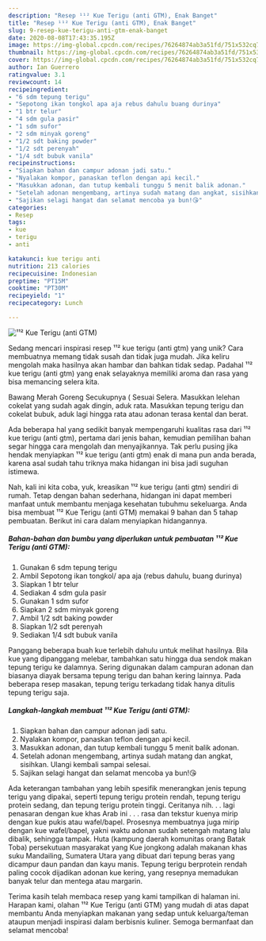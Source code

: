 ```yaml
---
description: "Resep ¹¹² Kue Terigu (anti GTM), Enak Banget"
title: "Resep ¹¹² Kue Terigu (anti GTM), Enak Banget"
slug: 9-resep-kue-terigu-anti-gtm-enak-banget
date: 2020-08-08T17:43:35.195Z
image: https://img-global.cpcdn.com/recipes/76264874ab3a51fd/751x532cq70/kue-terigu-anti-gtm-foto-resep-utama.jpg
thumbnail: https://img-global.cpcdn.com/recipes/76264874ab3a51fd/751x532cq70/kue-terigu-anti-gtm-foto-resep-utama.jpg
cover: https://img-global.cpcdn.com/recipes/76264874ab3a51fd/751x532cq70/kue-terigu-anti-gtm-foto-resep-utama.jpg
author: Ian Guerrero
ratingvalue: 3.1
reviewcount: 14
recipeingredient:
- "6 sdm tepung terigu"
- "Sepotong ikan tongkol apa aja rebus dahulu buang durinya"
- "1 btr telur"
- "4 sdm gula pasir"
- "1 sdm sufor"
- "2 sdm minyak goreng"
- "1/2 sdt baking powder"
- "1/2 sdt perenyah"
- "1/4 sdt bubuk vanila"
recipeinstructions:
- "Siapkan bahan dan campur adonan jadi satu."
- "Nyalakan kompor, panaskan teflon dengan api kecil."
- "Masukkan adonan, dan tutup kembali tunggu 5 menit balik adonan."
- "Setelah adonan mengembang, artinya sudah matang dan angkat, sisihkan. Ulangi kembali sampai selesai."
- "Sajikan selagi hangat dan selamat mencoba ya bun!😘"
categories:
- Resep
tags:
- kue
- terigu
- anti

katakunci: kue terigu anti 
nutrition: 213 calories
recipecuisine: Indonesian
preptime: "PT15M"
cooktime: "PT30M"
recipeyield: "1"
recipecategory: Lunch

---
```



![¹¹² Kue Terigu (anti GTM)](https://img-global.cpcdn.com/recipes/76264874ab3a51fd/751x532cq70/kue-terigu-anti-gtm-foto-resep-utama.jpg)

Sedang mencari inspirasi resep ¹¹² kue terigu (anti gtm) yang unik? Cara membuatnya memang tidak susah dan tidak juga mudah. Jika keliru mengolah maka hasilnya akan hambar dan bahkan tidak sedap. Padahal ¹¹² kue terigu (anti gtm) yang enak selayaknya memiliki aroma dan rasa yang bisa memancing selera kita.

Bawang Merah Goreng Secukupnya ( Sesuai Selera. Masukkan lelehan cokelat yang sudah agak dingin, aduk rata. Masukkan tepung terigu dan cokelat bubuk, aduk lagi hingga rata atau adonan terasa kental dan berat.

Ada beberapa hal yang sedikit banyak mempengaruhi kualitas rasa dari ¹¹² kue terigu (anti gtm), pertama dari jenis bahan, kemudian pemilihan bahan segar hingga cara mengolah dan menyajikannya. Tak perlu pusing jika hendak menyiapkan ¹¹² kue terigu (anti gtm) enak di mana pun anda berada, karena asal sudah tahu triknya maka hidangan ini bisa jadi suguhan istimewa.


Nah, kali ini kita coba, yuk, kreasikan ¹¹² kue terigu (anti gtm) sendiri di rumah. Tetap dengan bahan sederhana, hidangan ini dapat memberi manfaat untuk membantu menjaga kesehatan tubuhmu sekeluarga. Anda bisa membuat ¹¹² Kue Terigu (anti GTM) memakai 9 bahan dan 5 tahap pembuatan. Berikut ini cara dalam menyiapkan hidangannya.

<!--inarticleads1-->

##### Bahan-bahan dan bumbu yang diperlukan untuk pembuatan ¹¹² Kue Terigu (anti GTM):

1. Gunakan 6 sdm tepung terigu
1. Ambil Sepotong ikan tongkol/ apa aja (rebus dahulu, buang durinya)
1. Siapkan 1 btr telur
1. Sediakan 4 sdm gula pasir
1. Gunakan 1 sdm sufor
1. Siapkan 2 sdm minyak goreng
1. Ambil 1/2 sdt baking powder
1. Siapkan 1/2 sdt perenyah
1. Sediakan 1/4 sdt bubuk vanila


Panggang beberapa buah kue terlebih dahulu untuk melihat hasilnya. Bila kue yang dipanggang melebar, tambahkan satu hingga dua sendok makan tepung terigu ke dalamnya. Sering digunakan dalam campuran adonan dan biasanya diayak bersama tepung terigu dan bahan kering lainnya. Pada beberapa resep masakan, tepung terigu terkadang tidak hanya ditulis tepung terigu saja. 

<!--inarticleads2-->

##### Langkah-langkah membuat ¹¹² Kue Terigu (anti GTM):

1. Siapkan bahan dan campur adonan jadi satu.
1. Nyalakan kompor, panaskan teflon dengan api kecil.
1. Masukkan adonan, dan tutup kembali tunggu 5 menit balik adonan.
1. Setelah adonan mengembang, artinya sudah matang dan angkat, sisihkan. Ulangi kembali sampai selesai.
1. Sajikan selagi hangat dan selamat mencoba ya bun!😘


Ada keterangan tambahan yang lebih spesifik menerangkan jenis tepung terigu yang dipakai, seperti tepung terigu protein rendah, tepung terigu protein sedang, dan tepung terigu protein tinggi. Ceritanya nih. . . lagi penasaran dengan kue khas Arab ini . . . rasa dan tekstur kuenya mirip dengan kue pukis atau wafel/bapel. Prosesnya membuatnya juga mirip dengan kue wafel/bapel, yakni waktu adonan sudah setengah matang lalu dibalik, sehingga tampak. Huta (kampung daerah komunitas orang Batak Toba) persekutuan masyarakat yang Kue jongkong adalah makanan khas suku Mandailing, Sumatera Utara yang dibuat dari tepung beras yang dicampur daun pandan dan kayu manis. Tepung terigu berprotein rendah paling cocok dijadikan adonan kue kering, yang resepnya memadukan banyak telur dan mentega atau margarin. 

Terima kasih telah membaca resep yang kami tampilkan di halaman ini. Harapan kami, olahan ¹¹² Kue Terigu (anti GTM) yang mudah di atas dapat membantu Anda menyiapkan makanan yang sedap untuk keluarga/teman ataupun menjadi inspirasi dalam berbisnis kuliner. Semoga bermanfaat dan selamat mencoba!
